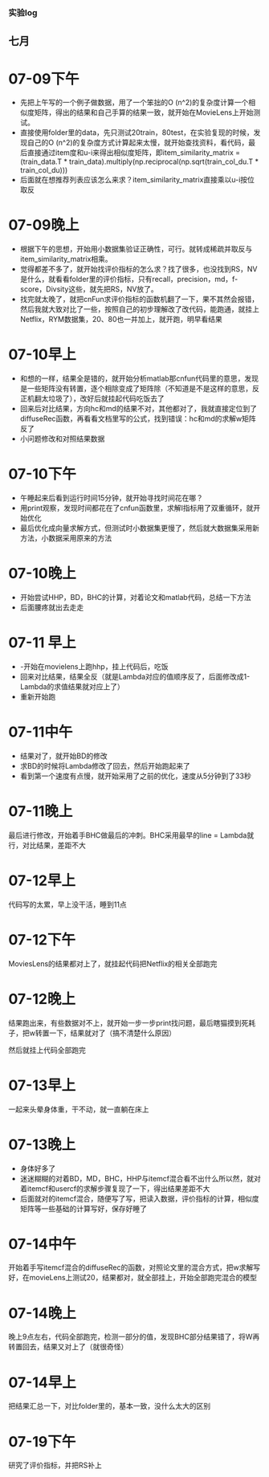 ### 实验log

## 七月

# 07-09下午

- 先把上午写的一个例子做数据，用了一个笨拙的O (n^2)的复杂度计算一个相似度矩阵，得出的结果和自己手算的结果一致，就开始在MovieLens上开始测试。
- 直接使用folder里的data，先只测试20train，80test，在实验复现的时候，发现自己的O (n^2)的复杂度方式计算起来太慢，就开始查找资料，看代码，最后直接通过item度和u-i来得出相似度矩阵，即item_similarity_matrix = (train_data.T * train_data).multiply(np.reciprocal(np.sqrt(train_col_du.T * train_col_du)))
- 后面就在想推荐列表应该怎么来求？item_similarity_matrix直接乘以u-i按位取反

# 07-09晚上

- 根据下午的思想，开始用小数据集验证正确性，可行。就转成稀疏并取反与item_similarity_matrix相乘。
- 觉得都差不多了，就开始找评价指标的怎么求？找了很多，也没找到RS，NV是什么，就看看folder里的评价指标，只有recall，precision，md，f-score，Divsity这些，就先把RS，NV放了。
- 找完就太晚了，就把cnFun求评价指标的函数机翻了一下，果不其然会报错，然后我就大致对比了一些，按照自己的初步理解改了改代码，能跑通，就挂上Netflix，RYM数据集，20、80也一并加上，就开跑，明早看结果

# 07-10早上

- 和想的一样，结果全是错的，就开始分析matlab那cnfun代码里的意思，发现是一些矩阵没有转置，逐个相除变成了矩阵除（不知道是不是这样的意思，反正机翻太垃圾了），改好后就挂起代码吃饭去了
- 回来后对比结果，方向hc和md的结果不对，其他都对了，我就直接定位到了diffuseRec函数，再看看文档里写的公式，找到错误：hc和md的求解w矩阵反了
- 小问题修改和对照结果数据

# 07-10下午

- 午睡起来后看到运行时间15分钟，就开始寻找时间花在哪？
- 用print观察，发现时间都花在了cnfun函数里，求解I指标用了双重循环，就开始优化
- 最后优化成向量求解方式，但测试时小数据集更慢了，然后就大数据集采用新方法，小数据采用原来的方法

# 07-10晚上

- 开始尝试HHP，BD，BHC的计算，对着论文和matlab代码，总结一下方法
- 后面腰疼就出去走走

# 07-11 早上

- -开始在movielens上跑hhp，挂上代码后，吃饭
- 回来对比结果，结果全反（就是Lambda对应的值顺序反了，后面修改成1-Lambda的求值结果就对应上了）
- 重新开始跑

# 07-11中午

- 结果对了，就开始BD的修改
- 求BD的时候将Lambda修改了回去，然后开始跑起来了
- 看到第一个速度有点慢，就开始采用了之前的优化，速度从5分钟到了33秒

# 07-11晚上

最后进行修改，开始着手BHC做最后的冲刺。BHC采用最早的line = Lambda就行，对比结果，差距不大

# 07-12早上

代码写的太累，早上没干活，睡到11点

# 07-12下午

MoviesLens的结果都对上了，就挂起代码把Netflix的相关全部跑完

# 07-12晚上

结果跑出来，有些数据对不上，就开始一步一步print找问题，最后瞎猫摸到死耗子，把w转置一下，结果就对了（搞不清楚什么原因）

然后就挂上代码全部跑完

# 07-13早上

一起来头晕身体重，干不动，就一直躺在床上

# 07-13晚上

- 身体好多了
- 迷迷糊糊的对着BD，MD，BHC，HHP与itemcf混合看不出什么所以然，就对着itemcf和usercf的求解步骤复现了一下，得出结果差距不大
- 后面就对的itemcf混合，随便写了写，把读入数据，评价指标的计算，相似度矩阵等一些基础的计算写好，保存好睡了

# 07-14中午

开始着手写itemcf混合的diffuseRec的函数，对照论文里的混合方式，把w求解写好，在movieLens上测试20，结果都对，就全部挂上，开始全部跑完混合的模型

# 07-14晚上

晚上9点左右，代码全部跑完，检测一部分的值，发现BHC部分结果错了，将W再转置回去，结果又对上了（就很奇怪）

# 07-14早上

把结果汇总一下，对比folder里的，基本一致，没什么太大的区别

# 07-19下午

研究了评价指标，并把RS补上
